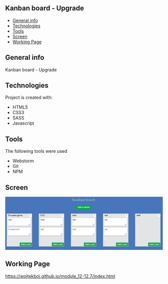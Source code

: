 ## Kanban board - Upgrade
* [General info](#general-info)
* [Technologies](#technologies)
* [Tools](#tools)
* [Screen](#screen)
* [Working Page](#working-page)

## General info
Kanban board - Upgrade

## Technologies
Project is created with:
* HTML5
* CSS3
* SASS
* Javascript

## Tools
The following tools were used
* Webstorm
* Git
* NPM

## Screen 
![Screen](https://github.com/wojtekboj/module_12-12.7/blob/master/images/screencapture.png)

## Working Page
https://wojtekboj.github.io/module_12-12.7/index.html